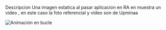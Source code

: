 Descripcion
Una imagen estatica al pasar aplicacion en RA en muestra un video , en este caso la foto referencial y video son de Upminaa

![Animación en bucle](https://github.com/Hack-Gamer001/imagen_movimiento_RA_unity/raw/main/Assets/Material%20extra/animacion1.gif)
